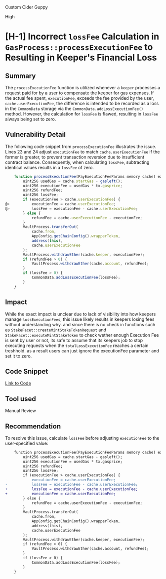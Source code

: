 Custom Cider Guppy

High

# [H-1] Incorrect `lossFee` Calculation in `GasProcess::processExecutionFee` to Resulting in Keeper's Financial Loss


## Summary
The `processExecutionFee` function is utilized whenever a `keeper` processes a request paid for by a user to compensate the keeper for gas expenses. If the actual fee spent, `executionFee`, exceeds the fee provided by the user, `cache.userExecutionFee`, the difference is intended to be recorded as a loss in the `CommonData` storage via the `CommonData.addLossExecutionFee()` method. However, the calculation for `lossFee` is flawed, resulting in `lossFee` always being set to zero.


## Vulnerability Detail
The following code snippet from `processExecutionFee` illustrates the issue. Lines 23 and 24 adjust `executionFee` to match `cache.userExecutionFee` if the former is greater, to prevent transaction reversion due to insufficient contract balance. Consequently, when calculating `lossFee`, subtracting identical values results in a `lossFee` of zero.

```javascript
    function processExecutionFee(PayExecutionFeeParams memory cache) external {
        uint256 usedGas = cache.startGas - gasleft();
        uint256 executionFee = usedGas * tx.gasprice;
        uint256 refundFee;
        uint256 lossFee;
        if (executionFee > cache.userExecutionFee) {
@>          executionFee = cache.userExecutionFee;
@>          lossFee = executionFee - cache.userExecutionFee;
        } else {
            refundFee = cache.userExecutionFee - executionFee;
        }
        VaultProcess.transferOut(
            cache.from,
            AppConfig.getChainConfig().wrapperToken,
            address(this),
            cache.userExecutionFee
        );
        VaultProcess.withdrawEther(cache.keeper, executionFee);
        if (refundFee > 0) {
            VaultProcess.withdrawEther(cache.account, refundFee);
        }
        if (lossFee > 0) {
            CommonData.addLossExecutionFee(lossFee);
        }
    }
```

## Impact
While the exact impact is unclear due to lack of visibility into how keepers manage `lossExecutionFees`, this issue likely results in keepers losing fees without understanding why. and since there is no check in functions such as `StakeFacet::createMintStakeTokenRequest` and `StakeFacet::executeMintStakeToken` to check wether enough Execution Fee is sent by user or not, its safe to assume that its keepers job to stop executing requests when the `totalLossExecutionFee` reaches a certain treshhold. as a result users can just ignore the executionFee parameter and set it to zero.

## Code Snippet
[Link to Code](https://github.com/sherlock-audit/2024-05-elfi-protocol/blob/main/elfi-perp-contracts/contracts/process/GasProcess.sol#L24)
## Tool used
Manual Review

## Recommendation
To resolve this issue, calculate `lossFee` before adjusting `executionFee` to the user-specified value:

```diff
    function processExecutionFee(PayExecutionFeeParams memory cache) external {
        uint256 usedGas = cache.startGas - gasleft();
        uint256 executionFee = usedGas * tx.gasprice;
        uint256 refundFee;
        uint256 lossFee;
        if (executionFee > cache.userExecutionFee) {
-           executionFee = cache.userExecutionFee;
-           lossFee = executionFee - cache.userExecutionFee;
+           lossFee = executionFee - cache.userExecutionFee;
+           executionFee = cache.userExecutionFee;
        } else {
            refundFee = cache.userExecutionFee - executionFee;
        }
        VaultProcess.transferOut(
            cache.from,
            AppConfig.getChainConfig().wrapperToken,
            address(this),
            cache.userExecutionFee
        );
        VaultProcess.withdrawEther(cache.keeper, executionFee);
        if (refundFee > 0) {
            VaultProcess.withdrawEther(cache.account, refundFee);
        }
        if (lossFee > 0) {
            CommonData.addLossExecutionFee(lossFee);
        }
    }
```